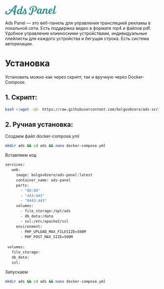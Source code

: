 ![Ads Panel](logo.png)

Ads Panel — это веб-панель для управления трансляцией рекламы в локальной сети. Есть поддержка видео в формате mp4 и файлов pdf.
Удобное управление клиеноскими устройствами, индивидуальные плейлисты для каждого устройства и бегущая строка.
Есть система авторизации.


# Установка

Установить можно как через скрипт, так и вручную через Docker-Compose.

## 1. Скрипт:
   ```bash
   bash <(wget -qO- https://raw.githubusercontent.com/bolgov0zero/ads-script/refs/heads/main/ads-install.sh)
   ```

## 2. Ручная установка:

   Создаем файл docker-compose.yml
   ```bash
   mkdir ads && cd ads && nano docker-compose.yml
   ```


   Вставляем код
   ```bash
   services:
      web:
        image: bolgov0zero/ads-panel:latest
        container_name: ads-panel
        ports:
          - "80:80"
          - "443:443"
          - "8443:443"
        volumes:
          - file_storage:/opt/ads
          - db_data:/data
          - ssl:/etc/apache2/ssl
        environment:
          - PHP_UPLOAD_MAX_FILESIZE=500M
          - PHP_POST_MAX_SIZE=500M
    
    volumes:
      file_storage:
      db_data:
      ssl:
   ```

   Запускаем
   ```bash
   mkdir ads && cd ads && nano docker-compose.yml
   ```

